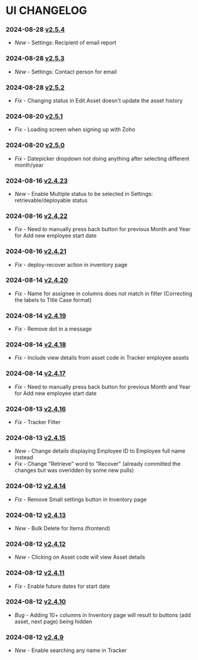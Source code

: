 # UI CHANGELOG

### 2024-08-28 [v2.5.4](https://connect.zoho.com/portal/intranet/task/623367000000597079)
- *New* - Settings: Recipient of email report

### 2024-08-28 [v2.5.3](https://connect.zoho.com/portal/intranet/task/623367000000599090)
- *New* - Settings: Contact person for email

### 2024-08-28 [v2.5.2](https://connect.zoho.com/portal/intranet/task/623367000000595540)
- *Fix* - Changing status in Edit Asset doesn't update the asset history

### 2024-08-20 [v2.5.1](https://connect.zoho.com/portal/intranet/task/623367000000601071)
- *Fix* - Loading screen when signing up with Zoho

### 2024-08-20 [v2.5.0](https://connect.zoho.com/portal/intranet/task/623367000000510432)
- *Fix* - Datepicker dropdown not doing anything after selecting different month/year

### 2024-08-16 [v2.4.23](https://connect.zoho.com/portal/intranet/task/623367000000584055)
- *New* - Enable Multiple status to be selected in Settings: retrievable/deployable status

### 2024-08-16 [v2.4.22](https://connect.zoho.com/portal/intranet/task/623367000000510432)
- *Fix* - Need to manually press back button for previous Month and Year for Add new employee start date

### 2024-08-16 [v2.4.21](https://connect.zoho.com/portal/intranet/task/623367000000595253)
- *Fix* - deploy-recover action in inventory page

### 2024-08-14 [v2.4.20](https://connect.zoho.com/portal/intranet/task/623367000000597204)
- *Fix* - Name for assignee in columns does not match in filter (Correcting the labels to Title Case format)

### 2024-08-14 [v2.4.19](https://connect.zoho.com/portal/intranet/task/623367000000554031/623367000000594253)
- *Fix* - Remove dot in a message

### 2024-08-14 [v2.4.18](https://connect.zoho.com/portal/intranet/task/623367000000579041)
- *Fix* - Include view details from asset code in Tracker employee assets

### 2024-08-14 [v2.4.17](https://connect.zoho.com/portal/intranet/task/623367000000510432)
- *Fix* - Need to manually press back button for previous Month and Year for Add new employee start date

### 2024-08-13 [v2.4.16](https://connect.zoho.com/portal/intranet/task/623367000000533577)
- *Fix* - Tracker Filter

### 2024-08-13 [v2.4.15](https://connect.zoho.com/portal/intranet/task/623367000000584121)
- *New* - Change details displaying Employee ID to Employee full name instead
- *Fix* - Change "Retrieve" word to "Recover" (already committed the changes but was overidden by some new pulls)

### 2024-08-12 [v2.4.14](https://connect.zoho.com/portal/intranet/task/623367000000584071)
- *Fix* - Remove Small settings button in Inventory page

### 2024-08-12 [v2.4.13](https://connect.zoho.com/portal/intranet/task/623367000000560167)
- *New* - Bulk Delete for Items (frontend)

### 2024-08-12 [v2.4.12](https://connect.zoho.com/portal/intranet/task/623367000000579041)
- *New* - Clicking on Asset code will view Asset details

### 2024-08-12 [v2.4.11](https://connect.zoho.com/portal/intranet/task/623367000000561013)
- *Fix* - Enable future dates for start date

### 2024-08-12 [v2.4.10](https://connect.zoho.com/portal/intranet/task/623367000000480155)
- *Bug* - Adding 10+ columns in Inventory page will result to buttons (add asset, next page) being hidden

### 2024-08-12 [v2.4.9](https://connect.zoho.com/portal/intranet/task/623367000000586865)
- *New* - Enable searching any name in Tracker